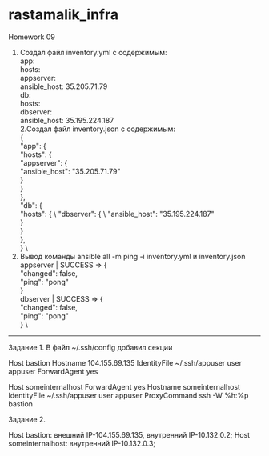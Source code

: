 # rastamalik_infra
Homework 09
1. Создал файл inventory.yml с содержимым: \
app: \
 hosts: \
  appserver:\
   ansible_host: 35.205.71.79 \
db: \
 hosts: \
  dbserver: \
   ansible_host: 35.195.224.187 \
2.Создал файл inventory.json с содержимым: \
{ \
"app": { \
  "hosts": { \
     "appserver": {  \
"ansible_host": "35.205.71.79" \
} \
} \
}, \
"db": { \
 "hosts": { \ 
 "dbserver": { \ 
"ansible_host": "35.195.224.187" \
} \
} \
},\
} \ 
3. Вывод команды ansible all -m ping -i inventory.yml и inventory.json \
appserver | SUCCESS => { \
    "changed": false,  \
    "ping": "pong" \
} \
dbserver | SUCCESS => { \
    "changed": false, \
    "ping": "pong" \
} \

_________________________________________________________________________________________________


Задание 1.
В файл ~/.ssh/config добавил секции


Host bastion
Hostname 104.155.69.135 
IdentityFile ~/.ssh/appuser
user appuser
ForwardAgent yes


Host someinternalhost
ForwardAgent yes
Hostname someinternalhost
IdentityFile ~/.ssh/appuser
user appuser
ProxyCommand ssh -W %h:%p bastion

Задание 2.

Host bastion:  внешний IP-104.155.69.135, внутренний IP-10.132.0.2;
Host someinternalhost: внутренний IP-10.132.0.3;

